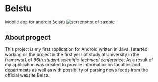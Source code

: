 # Belstu
Mobile app for android Belstu
![screenshot of sample](https://github.com/dima-shm/App-Belstu-2/imgForReadme.png)

## About progect
This project is my first application for Android written in Java.
I started working on the project in the first year of study at University in the framework of _66th student scientific-technical conference_.
As a result of my application was created to provide information on faculties and departments as well as with possibility of parsing news feeds from the official website Belstu